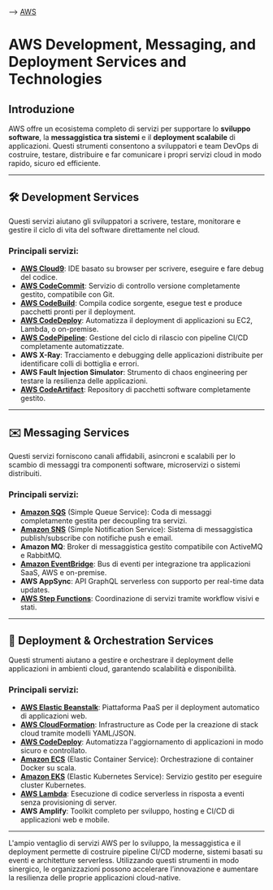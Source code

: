 --> [AWS](/00-Intro/AWS.md)
# AWS Development, Messaging, and Deployment Services and Technologies

## Introduzione

AWS offre un ecosistema completo di servizi per supportare lo **sviluppo software**, la **messaggistica tra sistemi** e il **deployment scalabile** di applicazioni. Questi strumenti consentono a sviluppatori e team DevOps di costruire, testare, distribuire e far comunicare i propri servizi cloud in modo rapido, sicuro ed efficiente.

---

## 🛠️ Development Services

Questi servizi aiutano gli sviluppatori a scrivere, testare, monitorare e gestire il ciclo di vita del software direttamente nel cloud.

### Principali servizi:

- **[AWS Cloud9](/05-Development-Messaging-Deploying/AWS-Cloud9.md)**: IDE basato su browser per scrivere, eseguire e fare debug del codice.
- **[AWS CodeCommit](/05-Development-Messaging-Deploying/AWS-CodeCommit.md)**: Servizio di controllo versione completamente gestito, compatibile con Git.
- **[AWS CodeBuild](/05-Development-Messaging-Deploying/AWS-CodeBuild.md)**: Compila codice sorgente, esegue test e produce pacchetti pronti per il deployment.
- **[AWS CodeDeploy](/05-Development-Messaging-Deploying/AWS-CodeDeploy.md)**: Automatizza il deployment di applicazioni su EC2, Lambda, o on-premise.
- **[AWS CodePipeline](/05-Development-Messaging-Deploying/AWS-CodePipeline.md)**: Gestione del ciclo di rilascio con pipeline CI/CD completamente automatizzate.
- **AWS X-Ray**: Tracciamento e debugging delle applicazioni distribuite per identificare colli di bottiglia e errori.
- **AWS Fault Injection Simulator**: Strumento di chaos engineering per testare la resilienza delle applicazioni.
- **[AWS CodeArtifact](/05-Development-Messaging-Deploying/AWS-CodeArtifact.md)**: Repository di pacchetti software completamente gestito.

---

## ✉️ Messaging Services

Questi servizi forniscono canali affidabili, asincroni e scalabili per lo scambio di messaggi tra componenti software, microservizi o sistemi distribuiti.

### Principali servizi:

- **[Amazon SQS](/05-Development-Messaging-Deploying/Amazon-SQS.md)** (Simple Queue Service): Coda di messaggi completamente gestita per decoupling tra servizi.
- **[Amazon SNS](/05-Development-Messaging-Deploying/Amazon-SNS.md)** (Simple Notification Service): Sistema di messaggistica publish/subscribe con notifiche push e email.
- **Amazon MQ**: Broker di messaggistica gestito compatibile con ActiveMQ e RabbitMQ.
- **[Amazon EventBridge](/05-Development-Messaging-Deploying/Amazon-EventBridge.md)**: Bus di eventi per integrazione tra applicazioni SaaS, AWS e on-premise.
- **AWS AppSync**: API GraphQL serverless con supporto per real-time data updates.
- **[AWS Step Functions](/05-Development-Messaging-Deploying/AWS-Step-Functions.md)**: Coordinazione di servizi tramite workflow visivi e stati.

---

## 🚀 Deployment & Orchestration Services

Questi strumenti aiutano a gestire e orchestrare il deployment delle applicazioni in ambienti cloud, garantendo scalabilità e disponibilità.

### Principali servizi:

- **[AWS Elastic Beanstalk](/05-Development-Messaging-Deploying/AWS-Elastic-Beanstalk.md)**: Piattaforma PaaS per il deployment automatico di applicazioni web.
- **[AWS CloudFormation](/05-Development-Messaging-Deploying/AWS-CloudFormation.md)**: Infrastructure as Code per la creazione di stack cloud tramite modelli YAML/JSON.
- **[AWS CodeDeploy](/05-Development-Messaging-Deploying/AWS-CodeDeploy.md)**: Automatizza l'aggiornamento di applicazioni in modo sicuro e controllato.
- **[Amazon ECS](/01-Compute-options/Amazon-ECS.md)** (Elastic Container Service): Orchestrazione di container Docker su scala.
- **[Amazon EKS](/01-Compute-options/Amazon-EKS.md)** (Elastic Kubernetes Service): Servizio gestito per eseguire cluster Kubernetes.
- **[AWS Lambda](/01-Compute-options/AWS-Lambda.md)**: Esecuzione di codice serverless in risposta a eventi senza provisioning di server.
- **AWS Amplify**: Toolkit completo per sviluppo, hosting e CI/CD di applicazioni web e mobile.

---

L'ampio ventaglio di servizi AWS per lo sviluppo, la messaggistica e il deployment permette di costruire pipeline CI/CD moderne, sistemi basati su eventi e architetture serverless. Utilizzando questi strumenti in modo sinergico, le organizzazioni possono accelerare l’innovazione e aumentare la resilienza delle proprie applicazioni cloud-native.



